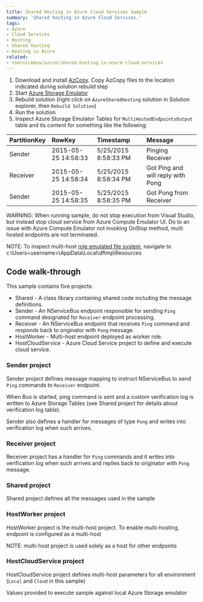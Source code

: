 ```yaml
---
title: Shared Hosting in Azure Cloud Services Sample
summary: 'Shared hosting in Azure Cloud Services.'
tags:
- Azure
- Cloud Services
- Hosting
- Shared hosting
- Hosting in Azure
related:
- nservicebus/azure/shared-hosting-in-azure-cloud-services
---
```


 1. Download and install [AzCopy](http://azure.microsoft.com/en-us/documentation/articles/storage-use-azcopy/#download-and-install-azcopy). Copy AzCopy files to the location indicated during solution rebuild step
 1. Start [Azure Storage Emulator](http://azure.microsoft.com/en-us/documentation/articles/storage-use-emulator/)
 1. Rebuild solution (right click on `AzureSharedHosting` solution in Solution explorer, then `Rebuild Solution`)
 1. Run the solution 
 1. Inspect Azure Storage Emulator Tables for `MultiHostedEndpointsOutput` table and its content for something like the following:

| PartitionKey | RowKey | Timestamp | Message |
|:--|:--|:--|:--|
|Sender	|2015-05-25 14:58:33	|5/25/2015 8:58:33 PM	|Pinging Receiver |
|Receiver	|2015-05-25 14:58:34	|5/25/2015 8:58:34 PM	|Got Ping and will reply with Pong |
|Sender	|2015-05-25 14:58:35	|5/25/2015 8:58:35 PM	|Got Pong from Receiver |

WARNING: When running sample, do not stop execution from Visual Studio, but instead stop cloud service from Azure Compute Emulator UI. Do to an issue with Azure Compute Emulator not invoking OnStop method, multi hosted endpoints are not terminated.

NOTE: To inspect multi-host [role emulated file system](https://msdn.microsoft.com/en-us/library/azure/hh771389.aspx), navigate to c:\Users\<username>\AppData\Local\dftmp\Resources
 
## Code walk-through

This sample contains five projects: 

 * Shared - A class library containing shared code including the message definitions.
 * Sender - An NServiceBus endpoint responsible for sending `Ping` command designated for `Receiver` endpoint processing.
 * Receiver - An NServiceBus endpoint that receives `Ping` command and responds back to originator with `Pong` message.
 * HostWorker - Multi-host endpoint deployed as worker role.
 * HostCloudService - Azure Cloud Service project to define and execute cloud service.

### Sender project

Sender project defines message mapping to instruct NServiceBus to send `Ping` commands to `Receiver` endpoint.

<!-- import AzureMultiHost_MessageMapping -->

When Bus is started, ping command is sent and a custom verification log is written to Azure Storage Tables (see Shared project for details about verification log table).

<!-- import AzureMultiHost_SendPingCommand -->

Sender also defines a handler for messages of type `Pong` and writes into verification log when such arrives.

<!-- import AzureMultiHost_PongHandler -->

### Receiver project

Receiver project has a handler for `Ping` commands and it writes into verification log when such arrives and replies back to originator with `Pong` message.

<!-- import AzureMultiHost_PingHandler -->

### Shared project

Shared project defines all the messages used in the sample

<!-- import AzureMultiHost_PingMessage -->
<!-- import AzureMultiHost_PongMessage -->

### HostWorker project

HostWorker project is the multi-host project. To enable multi-hosting, endpoint is configured as a multi-host

<!-- import AzureSharedHosting_HostConfiguration -->

NOTE: multi-host project is used solely as a host for other endpoints

### HostCloudService project

HostCloudService project defines multi-host parameters for all environment (`Local` and `Cloud` in this sample)

<!-- import AzureSharedHosting_CloudServiceDefinition -->

Values provided to execute sample against local Azure Storage emulator

<!-- import AzureSharedHosting_CloudServiceConfiguration -->


